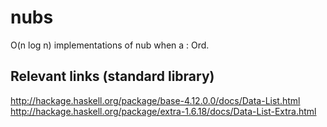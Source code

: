 # nubs

O(n log n) implementations of nub when a : Ord.

## Relevant links (standard library)
http://hackage.haskell.org/package/base-4.12.0.0/docs/Data-List.html
http://hackage.haskell.org/package/extra-1.6.18/docs/Data-List-Extra.html
